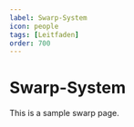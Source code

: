 ```yaml
---
label: Swarp-System
icon: people
tags: [Leitfaden]
order: 700
---
```


# Swarp-System

This is a sample swarp page.
